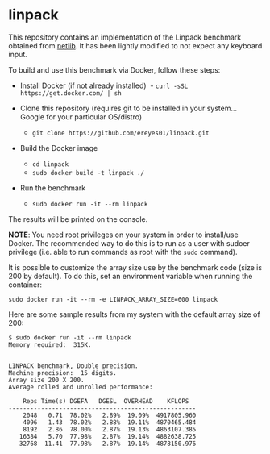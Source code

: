 # linpack

This repository contains an implementation of the Linpack benchmark obtained from [netlib](http://www.netlib.org/benchmark/linpackc.new). It has been lightly modified to not expect any keyboard input.

To build and use this benchmark via Docker, follow these steps:

- Install Docker (if not already installed)
  - `curl -sSL https://get.docker.com/ | sh`

- Clone this repository (requires git to be installed in your system... Google for your particular OS/distro)
  - `git clone https://github.com/ereyes01/linpack.git`

- Build the Docker image
  - `cd linpack`
  - `sudo docker build -t linpack ./`
  
- Run the benchmark
  - `sudo docker run -it --rm linpack`
  
The results will be printed on the console.

**NOTE**: You need root privileges on your system in order to install/use Docker. The recommended way to do this is to run as a user with sudoer privilege (i.e. able to run commands as root with the `sudo` command).

It is possible to customize the array size use by the benchmark code (size is 200 by default). To do this, set an environment variable when running the container:

`sudo docker run -it --rm -e LINPACK_ARRAY_SIZE=600 linpack`

Here are some sample results from my system with the default array size of 200:

```
$ sudo docker run -it --rm linpack
Memory required:  315K.


LINPACK benchmark, Double precision.
Machine precision:  15 digits.
Array size 200 X 200.
Average rolled and unrolled performance:

    Reps Time(s) DGEFA   DGESL  OVERHEAD    KFLOPS
----------------------------------------------------
    2048   0.71  78.02%   2.89%  19.09%  4917805.960
    4096   1.43  78.02%   2.88%  19.11%  4870465.484
    8192   2.86  78.00%   2.87%  19.13%  4863107.385
   16384   5.70  77.98%   2.87%  19.14%  4882638.725
   32768  11.41  77.98%   2.87%  19.14%  4878150.976
```
